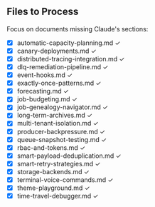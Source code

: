 ## Files to Process

Focus on documents missing Claude's sections:

- [x] automatic-capacity-planning.md ✓
- [x] canary-deployments.md ✓
- [x] distributed-tracing-integration.md ✓
- [x] dlq-remediation-pipeline.md ✓
- [x] event-hooks.md ✓
- [x] exactly-once-patterns.md ✓
- [x] forecasting.md ✓
- [x] job-budgeting.md ✓
- [x] job-genealogy-navigator.md ✓
- [x] long-term-archives.md ✓
- [x] multi-tenant-isolation.md ✓
- [x] producer-backpressure.md ✓
- [x] queue-snapshot-testing.md ✓
- [x] rbac-and-tokens.md ✓
- [x] smart-payload-deduplication.md ✓
- [x] smart-retry-strategies.md ✓
- [x] storage-backends.md ✓
- [x] terminal-voice-commands.md ✓
- [x] theme-playground.md ✓
- [x] time-travel-debugger.md ✓